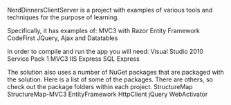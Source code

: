 ﻿NerdDinnersClientServer is a project with examples of various tools and techniques for the purpose of learning.

Specifically, it has examples of:
	MVC3 with Razor
	Entity Framework CodeFirst
	JQuery, Ajax and Datatables

In order to compile and run the app you will need:
	Visual Studio 2010 Service Pack 1
	MVC3
	IIS Express
	SQL Express

The solution also uses a number of NuGet packages that are packaged with the solution.  Here is a list of some of the packages.
There are others, so check out the package folders within each project.
	StructureMap
	StructureMap-MVC3
	EntityFramework
	HttpClient
	jQuery
	WebActivator